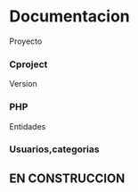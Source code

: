 <h1>Documentacion</h1>
Proyecto <h3>Cproject</h3>
Version <h3>PHP</h3>
Entidades <h3>Usuarios,categorias</h3>

<h2>EN CONSTRUCCION</h2>
